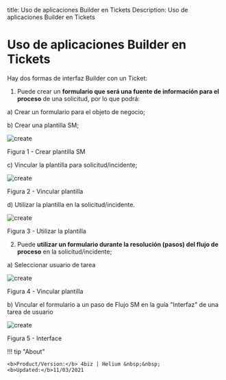 title: Uso de aplicaciones Builder en Tickets
Description: Uso de aplicaciones Builder en Tickets
# Uso de aplicaciones Builder en Tickets

Hay dos formas de interfaz Builder con un Ticket:

1.  Puede crear un **formulario que será una fuente de información para el proceso** de una solicitud, por lo que podrá:

  a)  Crear un formulario para el objeto de negocio;

  b)  Crear una plantilla SM;
    
   ![create](images/builder-sm-1.jpg)

   Figura 1 - Crear plantilla SM
    
  c)  Vincular la plantilla para solicitud/incidente;
    
   ![create](images/builder-sm-2.jpg)

   Figura 2 - Vincular plantilla
    
  d)  Utilizar la plantilla en la solicitud/incidente.
    
   ![create](images/builder-sm-3.jpg)

   Figura 3 - Utilizar la plantilla
    

2.  Puede **utilizar un formulario durante la resolución (pasos) del flujo de proceso** en la solicitud/incidente;

  a)  Seleccionar usuario de tarea
    
   ![create](images/builder-sm-4.png)

   Figura 4 - Vincular plantilla
    

  b)  Vincular el formulario a un paso de Flujo SM en la guía "Interfaz" de una tarea de usuario
    
   ![create](images/builder-sm-13.png)

   Figura 5 - Interface
    

!!! tip "About"

    <b>Product/Version:</b> 4biz | Helium &nbsp;&nbsp;
    <b>Updated:</b>11/03/2021



